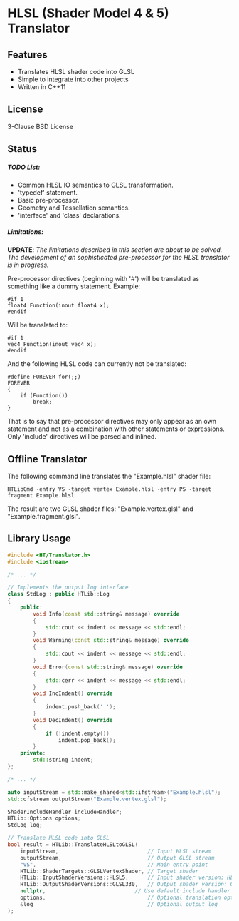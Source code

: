 # HLSL (Shader Model 4 & 5) Translator #

Features
--------

* Translates HLSL shader code into GLSL
* Simple to integrate into other projects
* Written in C++11

License
-------

3-Clause BSD License

Status
------

##### TODO List: #####
* Common HLSL IO semantics to GLSL transformation.
* 'typedef' statement.
* Basic pre-processor.
* Geometry and Tessellation semantics.
* 'interface' and 'class' declarations.

##### Limitations: #####

**UPDATE**:
*The limitations described in this section are about to be solved.
The development of an sophisticated pre-processor for the HLSL translator is in progress.*

Pre-processor directives (beginning with '#') will be translated as something like a dummy statement. Example:
```
#if 1
float4 Function(inout float4 x);
#endif
```
Will be translated to:
```
#if 1
vec4 Function(inout vec4 x);
#endif
```
And the following HLSL code can currently not be translated:
```
#define FOREVER for(;;)
FOREVER
{
	if (Function())
		break;
}
```
That is to say that pre-processor directives may only appear as an own statement
and not as a combination with other statements or expressions.
Only 'include' directives will be parsed and inlined.

Offline Translator
------------------

The following command line translates the "Example.hlsl" shader file:

```
HTLibCmd -entry VS -target vertex Example.hlsl -entry PS -target fragment Example.hlsl
```

The result are two GLSL shader files: "Example.vertex.glsl" and "Example.fragment.glsl".

Library Usage
-------------

```cpp
#include <HT/Translator.h>
#include <iostream>

/* ... */

// Implements the output log interface
class StdLog : public HTLib::Log
{
	public:
		void Info(const std::string& message) override
		{
			std::cout << indent << message << std::endl;
		}
		void Warning(const std::string& message) override
		{
			std::cout << indent << message << std::endl;
		}
		void Error(const std::string& message) override
		{
			std::cerr << indent << message << std::endl;
		}
		void IncIndent() override
		{
			indent.push_back(' ');
		}
		void DecIndent() override
		{
			if (!indent.empty())
				indent.pop_back();
		}
	private:
		std::string indent;
};

/* ... */

auto inputStream = std::make_shared<std::ifstream>("Example.hlsl");
std::ofstream outputStream("Example.vertex.glsl");

ShaderIncludeHandler includeHandler;
HTLib::Options options;
StdLog log;

// Translate HLSL code into GLSL
bool result = HTLib::TranslateHLSLtoGLSL(
	inputStream,							// Input HLSL stream
	outputStream,							// Output GLSL stream
	"VS",									// Main entry point
	HTLib::ShaderTargets::GLSLVertexShader,	// Target shader
	HTLib::InputShaderVersions::HLSL5,		// Input shader version: HLSL Shader Model 5
	HTLib::OutputShaderVersions::GLSL330,	// Output shader version: GLSL 3.30
	nullptr,							// Use default include handler
	options,								// Optional translation options
	&log									// Optional output log
);
```
